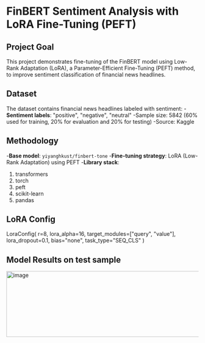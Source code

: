 # FinBERT Sentiment Analysis with LoRA Fine-Tuning (PEFT)

## Project Goal
This project demonstrates fine-tuning of the FinBERT model using Low-Rank Adaptation (LoRA), a Parameter-Efficient Fine-Tuning (PEFT) method, to improve sentiment classification of financial news headlines.

## Dataset
The dataset contains financial news headlines labeled with sentiment:
-**Sentiment labels**: "positive", "negative", "neutral"
-Sample size: 5842 (60% used for training, 20% for evaluation and 20% for testing)
-Source: Kaggle

## Methodology
-**Base model**: `yiyanghkust/finbert-tone`
-**Fine-tuning strategy**: LoRA (Low-Rank Adaptation) using PEFT
-**Library stack**:
  1. transformers
  2. torch
  3. peft
  4. scikit-learn
  5. pandas 

## LoRA Config
LoraConfig(
    r=8,
    lora_alpha=16,
    target_modules=["query", "value"],
    lora_dropout=0.1,
    bias="none",
    task_type="SEQ_CLS"
)

## Model Results on test sample

<img width="561" height="172" alt="image" src="https://github.com/user-attachments/assets/4bd64bdb-f1ea-4594-a3ba-4b43c89f749c" />
